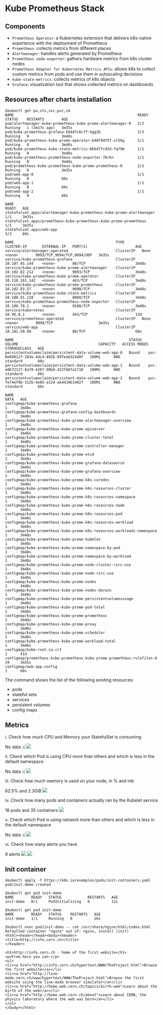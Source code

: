 # Kube Prometheus Stack

## Components

- `Prometheus Operator`: a Kubernetes extension that delivers k8s-native experience with the deployment of Prometheus
- `Prometheus`: collects metrics from different places
- `Alertmanager`: handles alerts generated by Prometheus
- `Prometheus node-exporter`: gathers hardware metrics from k8s cluster nodes
- `Prometheus Adapter for Kubernetes Metrics APIs`: allows k8s to collect custom metrics from pods and use them in autoscaling decisions
- `kube-state-metrics`: collects metrics of k8s objects
- `Grafana`: visualization tool that shows collected metrics on dashboards

## Resources after charts installation

```shell
$kubectl get po,sts,svc,pvc,cm
NAME                                                         READY   STATUS    RESTARTS        AGE
pod/alertmanager-kube-prometheus-kube-prome-alertmanager-0   2/2     Running   1 (3m17s ago)   3m35s
pod/kube-prometheus-grafana-694d7c6c7f-hgg2b                 3/3     Running   0               3m48s
pod/kube-prometheus-kube-prome-operator-b48f94f57-xl56g      1/1     Running   0               3m48s
pod/kube-prometheus-kube-state-metrics-66b47fc45d-fq79m      1/1     Running   0               3m48s
pod/kube-prometheus-prometheus-node-exporter-78rkn           1/1     Running   0               3m48s
pod/prometheus-kube-prometheus-kube-prome-prometheus-0       2/2     Running   0               3m35s
pod/web-app-0                                                1/1     Running   0               60s
pod/web-app-1                                                1/1     Running   0               60s
pod/web-app-2                                                1/1     Running   0               60s

NAME                                                                    READY   AGE
statefulset.apps/alertmanager-kube-prometheus-kube-prome-alertmanager   1/1     3m35s
statefulset.apps/prometheus-kube-prometheus-kube-prome-prometheus       1/1     3m35s
statefulset.apps/web-app                                                3/3     60s

NAME                                               TYPE        CLUSTER-IP       EXTERNAL-IP   PORT(S)                      AGE
service/alertmanager-operated                      ClusterIP   None             <none>        9093/TCP,9094/TCP,9094/UDP   3m35s
service/kube-prometheus-grafana                    ClusterIP   10.107.45.144    <none>        80/TCP                       3m48s
service/kube-prometheus-kube-prome-alertmanager    ClusterIP   10.102.82.212    <none>        9093/TCP                     3m48s
service/kube-prometheus-kube-prome-operator        ClusterIP   10.110.161.142   <none>        443/TCP                      3m48s
service/kube-prometheus-kube-prome-prometheus      ClusterIP   10.102.93.57     <none>        9090/TCP                     3m48s
service/kube-prometheus-kube-state-metrics         ClusterIP   10.100.91.128    <none>        8080/TCP                     3m48s
service/kube-prometheus-prometheus-node-exporter   ClusterIP   10.108.70.1      <none>        9100/TCP                     3m48s
service/kubernetes                                 ClusterIP   10.96.0.1        <none>        443/TCP                      13d
service/prometheus-operated                        ClusterIP   None             <none>        9090/TCP                     3m35s
service/web-app                                    ClusterIP   10.101.50.99     <none>        80/TCP                       60s

NAME                                                     STATUS   VOLUME                                     CAPACITY   ACCESS MODES   STORAGECLASS   AGE
persistentvolumeclaim/persistent-data-volume-web-app-0   Bound    pvc-0e89812f-203e-4dc4-892b-897eab324d8f   100Mi      RWO            standard       60s
persistentvolumeclaim/persistent-data-volume-web-app-1   Bound    pvc-e8b72127-8a78-4207-98b8-422f687a1718   100Mi      RWO            standard       60s
persistentvolumeclaim/persistent-data-volume-web-app-2   Bound    pvc-fe74ef9b-312b-4e85-a124-ab4410b14027   100Mi      RWO            standard       60s

NAME                                                                     DATA   AGE
configmap/kube-prometheus-grafana                                        1      3m48s
configmap/kube-prometheus-grafana-config-dashboards                      1      3m48s
configmap/kube-prometheus-kube-prome-alertmanager-overview               1      3m48s
configmap/kube-prometheus-kube-prome-apiserver                           1      3m48s
configmap/kube-prometheus-kube-prome-cluster-total                       1      3m48s
configmap/kube-prometheus-kube-prome-controller-manager                  1      3m48s
configmap/kube-prometheus-kube-prome-etcd                                1      3m48s
configmap/kube-prometheus-kube-prome-grafana-datasource                  1      3m48s
configmap/kube-prometheus-kube-prome-grafana-overview                    1      3m48s
configmap/kube-prometheus-kube-prome-k8s-coredns                         1      3m48s
configmap/kube-prometheus-kube-prome-k8s-resources-cluster               1      3m48s
configmap/kube-prometheus-kube-prome-k8s-resources-namespace             1      3m48s
configmap/kube-prometheus-kube-prome-k8s-resources-node                  1      3m48s
configmap/kube-prometheus-kube-prome-k8s-resources-pod                   1      3m48s
configmap/kube-prometheus-kube-prome-k8s-resources-workload              1      3m48s
configmap/kube-prometheus-kube-prome-k8s-resources-workloads-namespace   1      3m48s
configmap/kube-prometheus-kube-prome-kubelet                             1      3m48s
configmap/kube-prometheus-kube-prome-namespace-by-pod                    1      3m48s
configmap/kube-prometheus-kube-prome-namespace-by-workload               1      3m48s
configmap/kube-prometheus-kube-prome-node-cluster-rsrc-use               1      3m48s
configmap/kube-prometheus-kube-prome-node-rsrc-use                       1      3m48s
configmap/kube-prometheus-kube-prome-nodes                               1      3m48s
configmap/kube-prometheus-kube-prome-nodes-darwin                        1      3m48s
configmap/kube-prometheus-kube-prome-persistentvolumesusage              1      3m48s
configmap/kube-prometheus-kube-prome-pod-total                           1      3m48s
configmap/kube-prometheus-kube-prome-prometheus                          1      3m48s
configmap/kube-prometheus-kube-prome-proxy                               1      3m48s
configmap/kube-prometheus-kube-prome-scheduler                           1      3m48s
configmap/kube-prometheus-kube-prome-workload-total                      1      3m48s
configmap/kube-root-ca.crt                                               1      41d
configmap/prometheus-kube-prometheus-kube-prome-prometheus-rulefiles-0   29     3m35s
configmap/web-app-config                                                 1      60s
```

The command shows the list of the following existing resources:
- pods
- stateful sets
- services
- persistent volumes
- config maps

## Metrics


i. Check how much CPU and Memory your StatefulSet is consuming

No data :(
![](https://i.imgur.com/6GYLwQi.png)

ii. Check which Pod is using CPU more than others and which is less in the default namespace

No data :(
![](https://i.imgur.com/uXDQJwG.png)

iii. Check how much memory is used on your node, in % and mb

62.5% and 2.3GiB
![](https://i.imgur.com/b0a40Ta.png)

iv. Check how many pods and containers actually ran by the Kubelet service

18 pods and 35 containers
![](https://i.imgur.com/0Sd4go0.png)

v. Check which Pod is using network more than others and which is less in the default namespace

No data :(
![](https://i.imgur.com/AoXQyHE.png)

vi. Check how many alerts you have

9 alerts
![](https://i.imgur.com/eh2IFrT.png)
![](https://i.imgur.com/tpdmfRE.png)


## Init container

```shell
$kubectl apply -f https://k8s.io/examples/pods/init-containers.yaml
pod/init-demo created

$kubectl get pod init-demo
NAME        READY   STATUS            RESTARTS   AGE
init-demo   0/1     PodInitializing   0          12s

$kubectl get pod init-demo
NAME        READY   STATUS    RESTARTS   AGE
init-demo   1/1     Running   0          26s

$kubectl exec pod/init-demo -- cat /usr/share/nginx/html/index.html
Defaulted container "nginx" out of: nginx, install (init)
<html><head></head><body><header>
<title>http://info.cern.ch</title>
</header>

<h1>http://info.cern.ch - home of the first website</h1>
<p>From here you can:</p>
<ul>
<li><a href="http://info.cern.ch/hypertext/WWW/TheProject.html">Browse the first website</a></li>
<li><a href="http://line-mode.cern.ch/www/hypertext/WWW/TheProject.html">Browse the first website using the line-mode browser simulator</a></li>
<li><a href="http://home.web.cern.ch/topics/birth-web">Learn about the birth of the web</a></li>
<li><a href="http://home.web.cern.ch/about">Learn about CERN, the physics laboratory where the web was born</a></li>
</ul>
</body></html>
```
